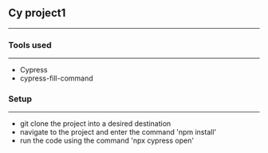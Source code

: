 ## Cy project1 
---
### Tools used
---
- Cypress
- cypress-fill-command
### Setup
---
- git clone the project into a desired destination
- navigate to the project and enter the command 
'npm install'
- run the code using the command 
'npx cypress open' 